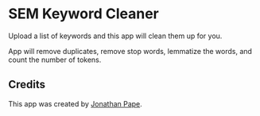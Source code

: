 # SEM Keyword Cleaner
Upload a list of keywords and this app will clean them up for you.

App will remove duplicates, remove stop words, lemmatize the words, and count the number of tokens.

## Credits
This app was created by [Jonathan Pape](https://www.linkedin.com/in/jonpape/).
